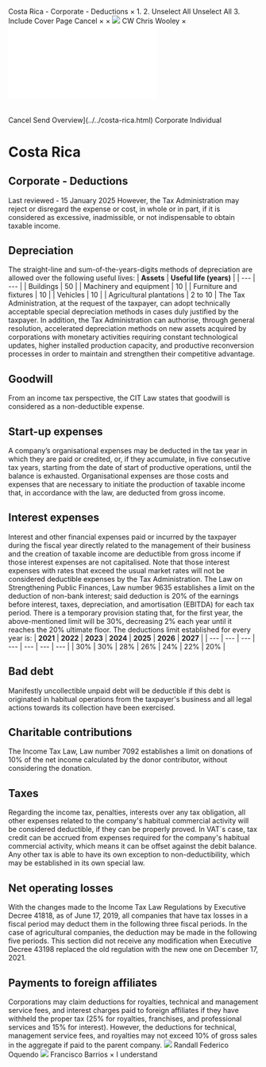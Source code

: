 Costa Rica - Corporate - Deductions
×
1.
2.
Unselect All
Unselect All
3.
Include Cover Page
Cancel
×
×
![](../../-/media/world-wide-tax-summaries/attachments/global---chris-wooley.ashx%3Frev=ac5e5f3223b34096b1afc2a6009c7320&revision=ac5e5f32-23b3-4096-b1af-c2a6009c7320&hash=859B7ADC84DC2CBEC9760E9E6EE7DE6D0A8BFCDF)
CW
Chris Wooley
×
![](deductions.html)
######
Cancel
Send
Overview](../../costa-rica.html)
Corporate
Individual
# Costa Rica
## Corporate - Deductions
Last reviewed - 15 January 2025
However, the Tax Administration may reject or disregard the expense or cost, in whole or in part, if it is considered as excessive, inadmissible, or not indispensable to obtain taxable income.
## Depreciation
The straight-line and sum-of-the-years-digits methods of depreciation are allowed over the following useful lives:
| **Assets** | **Useful life (years)** |
| --- | --- |
| Buildings | 50 |
| Machinery and equipment | 10 |
| Furniture and fixtures | 10 |
| Vehicles | 10 |
| Agricultural plantations | 2 to 10 |
The Tax Administration, at the request of the taxpayer, can adopt technically acceptable special depreciation methods in cases duly justified by the taxpayer. In addition, the Tax Administration can authorise, through general resolution, accelerated depreciation methods on new assets acquired by corporations with monetary activities requiring constant technological updates, higher installed production capacity, and productive reconversion processes in order to maintain and strengthen their competitive advantage.
## Goodwill
From an income tax perspective, the CIT Law states that goodwill is considered as a non-deductible expense.
## Start-up expenses
A company’s organisational expenses may be deducted in the tax year in which they are paid or credited, or, if they accumulate, in five consecutive tax years, starting from the date of start of productive operations, until the balance is exhausted.
Organisational expenses are those costs and expenses that are necessary to initiate the production of taxable income that, in accordance with the law, are deducted from gross income.
## Interest expenses
Interest and other financial expenses paid or incurred by the taxpayer during the fiscal year directly related to the management of their business and the creation of taxable income are deductible from gross income if those interest expenses are not capitalised.
Note that those interest expenses with rates that exceed the usual market rates will not be considered deductible expenses by the Tax Administration.
The Law on Strengthening Public Finances, Law number 9635 establishes a limit on the deduction of non-bank interest; said deduction is 20% of the earnings before interest, taxes, depreciation, and amortisation (EBITDA) for each tax period.
There is a temporary provision stating that, for the first year, the above-mentioned limit will be 30%, decreasing 2% each year until it reaches the 20% ultimate floor. The deductions limit established for every year is:
| **2021** | **2022** | **2023** | **2024** | **2025** | **2026** | **2027** |
| --- | --- | --- | --- | --- | --- | --- |
| 30% | 30% | 28% | 26% | 24% | 22% | 20% |
## Bad debt
Manifestly uncollectible unpaid debt will be deductible if this debt is originated in habitual operations from the taxpayer's business and all legal actions towards its collection have been exercised.
## Charitable contributions
The Income Tax Law, Law number 7092 establishes a limit on donations of 10% of the net income calculated by the donor contributor, without considering the donation.
## Taxes
Regarding the income tax, penalties, interests over any tax obligation, all other expenses related to the company's habitual commercial activity will be considered deductible, if they can be properly proved.
In VAT´s case, tax credit can be accrued from expenses required for the company's habitual commercial activity, which means it can be offset against the debit balance.
Any other tax is able to have its own exception to non-deductibility, which may be established in its own special law.
## Net operating losses
With the changes made to the Income Tax Law Regulations by Executive Decree 41818, as of June 17, 2019, all companies that have tax losses in a fiscal period may deduct them in the following three fiscal periods. In the case of agricultural companies, the deduction may be made in the following five periods.
This section did not receive any modification when Executive Decree 43198 replaced the old regulation with the new one on December 17, 2021.
## Payments to foreign affiliates
Corporations may claim deductions for royalties, technical and management service fees, and interest charges paid to foreign affiliates if they have withheld the proper tax (25% for royalties, franchises, and professional services and 15% for interest). However, the deductions for technical, management service fees, and royalties may not exceed 10% of gross sales in the aggregate if paid to the parent company.
![](../../-/media/world-wide-tax-summaries/costaricarandall-federico-oquendocosta-rica--randall-oquendojpg20240708095739494.ashx%3Frev=405635e892c846108cdf2cbb750b43c1&revision=405635e8-92c8-4610-8cdf-2cbb750b43c1&hash=AF6ED23D2AF091FFD748F947CAD442E5D2C5319E)
Randall Federico Oquendo
![](../../-/media/world-wide-tax-summaries/20230809133135116.ashx%3Frev=d60cb4f807bc4836915dfb1be4f2d262&revision=d60cb4f8-07bc-4836-915d-fb1be4f2d262&hash=7C2536AC53B3BB3B9ADA3C84F7DA8DFAD265CCC4)
Francisco Barrios
×
I understand